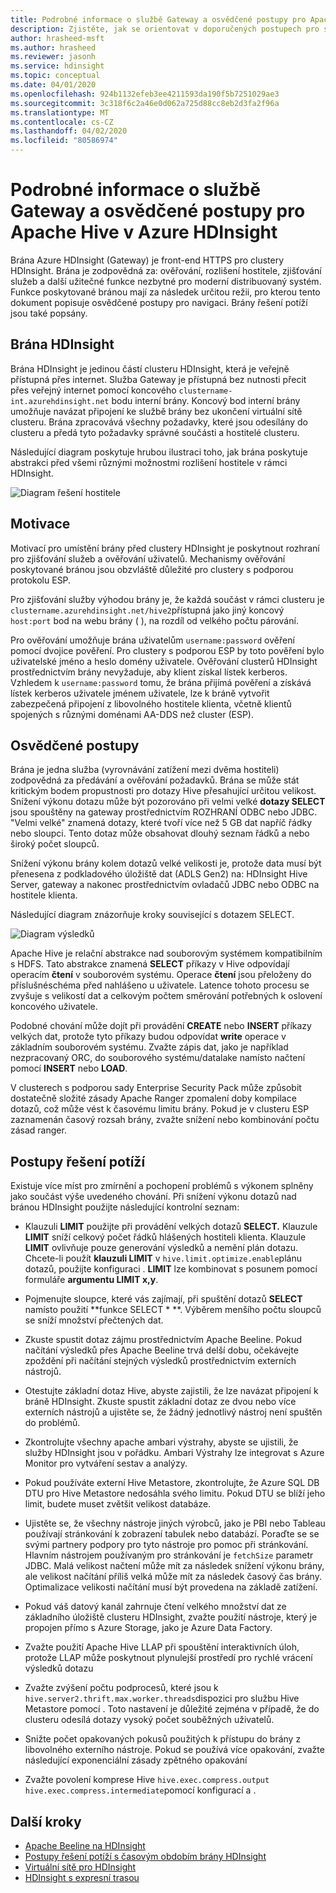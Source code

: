 ```yaml
---
title: Podrobné informace o službě Gateway a osvědčené postupy pro Apache Hive v Azure HDInsight
description: Zjistěte, jak se orientovat v doporučených postupech pro spouštění dotazů Hive přes bránu Azure HDInsight
author: hrasheed-msft
ms.author: hrasheed
ms.reviewer: jasonh
ms.service: hdinsight
ms.topic: conceptual
ms.date: 04/01/2020
ms.openlocfilehash: 924b1132efeb3ee4211593da190f5b7251029ae3
ms.sourcegitcommit: 3c318f6c2a46e0d062a725d88cc8eb2d3fa2f96a
ms.translationtype: MT
ms.contentlocale: cs-CZ
ms.lasthandoff: 04/02/2020
ms.locfileid: "80586974"
---
```

# <a name="gateway-deep-dive-and-best-practices-for-apache-hive-in-azure-hdinsight"></a>Podrobné informace o službě Gateway a osvědčené postupy pro Apache Hive v Azure HDInsight

Brána Azure HDInsight (Gateway) je front-end HTTPS pro clustery HDInsight. Brána je zodpovědná za: ověřování, rozlišení hostitele, zjišťování služeb a další užitečné funkce nezbytné pro moderní distribuovaný systém. Funkce poskytované bránou mají za následek určitou režii, pro kterou tento dokument popisuje osvědčené postupy pro navigaci. Brány řešení potíží jsou také popsány.

## <a name="the-hdinsight-gateway"></a>Brána HDInsight

Brána HDInsight je jedinou částí clusteru HDInsight, která je veřejně přístupná přes internet. Služba Gateway je přístupná bez nutnosti přecit přes veřejný internet pomocí koncového `clustername-int.azurehdinsight.net` bodu interní brány. Koncový bod interní brány umožňuje navázat připojení ke službě brány bez ukončení virtuální sítě clusteru. Brána zpracovává všechny požadavky, které jsou odesílány do clusteru a předá tyto požadavky správné součásti a hostitelé clusteru.

Následující diagram poskytuje hrubou ilustraci toho, jak brána poskytuje abstrakci před všemi různými možnostmi rozlišení hostitele v rámci HDInsight.

![Diagram řešení hostitele](./media/gateway-best-practices/host-resolution-diagram.png "Diagram řešení hostitele")

## <a name="motivation"></a>Motivace

Motivací pro umístění brány před clustery HDInsight je poskytnout rozhraní pro zjišťování služeb a ověřování uživatelů. Mechanismy ověřování poskytované bránou jsou obzvláště důležité pro clustery s podporou protokolu ESP.

Pro zjišťování služby výhodou brány je, že každá součást v rámci clusteru je `clustername.azurehdinsight.net/hive2`přístupná jako jiný koncový `host:port` bod na webu brány ( ), na rozdíl od velkého počtu párování.

Pro ověřování umožňuje brána uživatelům `username:password` ověření pomocí dvojice pověření. Pro clustery s podporou ESP by toto pověření bylo uživatelské jméno a heslo domény uživatele. Ověřování clusterů HDInsight prostřednictvím brány nevyžaduje, aby klient získal lístek kerberos. Vzhledem k `username:password` tomu, že brána přijímá pověření a získává lístek kerberos uživatele jménem uživatele, lze k bráně vytvořit zabezpečená připojení z libovolného hostitele klienta, včetně klientů spojených s různými doménami AA-DDS než cluster (ESP).

## <a name="best-practices"></a>Osvědčené postupy

Brána je jedna služba (vyrovnávání zatížení mezi dvěma hostiteli) zodpovědná za předávání a ověřování požadavků. Brána se může stát kritickým bodem propustnosti pro dotazy Hive přesahující určitou velikost. Snížení výkonu dotazu může být pozorováno při velmi velké **dotazy SELECT** jsou spouštěny na gateway prostřednictvím ROZHRANÍ ODBC nebo JDBC. "Velmi velké" znamená dotazy, které tvoří více než 5 GB dat napříč řádky nebo sloupci. Tento dotaz může obsahovat dlouhý seznam řádků a nebo široký počet sloupců.

Snížení výkonu brány kolem dotazů velké velikosti je, protože data musí být přenesena z podkladového úložiště dat (ADLS Gen2) na: HDInsight Hive Server, gateway a nakonec prostřednictvím ovladačů JDBC nebo ODBC na hostitele klienta.

Následující diagram znázorňuje kroky související s dotazem SELECT.

![Diagram výsledků](./media/gateway-best-practices/result-retrieval-diagram.png "Diagram výsledků")

Apache Hive je relační abstrakce nad souborovým systémem kompatibilním s HDFS. Tato abstrakce znamená **SELECT** příkazy v Hive odpovídají operacím **čtení** v souborovém systému. Operace **čtení** jsou přeloženy do příslušnéschéma před nahlášeno u uživatele. Latence tohoto procesu se zvyšuje s velikostí dat a celkovým počtem směrování potřebných k oslovení koncového uživatele.

Podobné chování může dojít při provádění **CREATE** nebo **INSERT** příkazy velkých dat, protože tyto příkazy budou odpovídat **write** operace v základním souborovém systému. Zvažte zápis dat, jako je například nezpracovaný ORC, do souborového systému/datalake namísto načtení pomocí **INSERT** nebo **LOAD**.

V clusterech s podporou sady Enterprise Security Pack může způsobit dostatečně složité zásady Apache Ranger zpomalení doby kompilace dotazů, což může vést k časovému limitu brány. Pokud je v clusteru ESP zaznamenán časový rozsah brány, zvažte snížení nebo kombinování počtu zásad ranger.

## <a name="troubleshooting-techniques"></a>Postupy řešení potíží

Existuje více míst pro zmírnění a pochopení problémů s výkonem splněny jako součást výše uvedeného chování. Při snížení výkonu dotazů nad bránou HDInsight použijte následující kontrolní seznam:

* Klauzuli **LIMIT** použijte při provádění velkých dotazů **SELECT.** Klauzule **LIMIT** sníží celkový počet řádků hlášených hostiteli klienta. Klauzule **LIMIT** ovlivňuje pouze generování výsledků a nemění plán dotazu. Chcete-li použít **klauzuli LIMIT** v `hive.limit.optimize.enable`plánu dotazů, použijte konfiguraci . **LIMIT** lze kombinovat s posunem pomocí formuláře **argumentu LIMIT x,y**.

* Pojmenujte sloupce, které vás zajímají, při spuštění dotazů **SELECT** namísto použití **funkce SELECT \* **. Výběrem menšího počtu sloupců se sníží množství přečtených dat.

* Zkuste spustit dotaz zájmu prostřednictvím Apache Beeline. Pokud načítání výsledků přes Apache Beeline trvá delší dobu, očekávejte zpoždění při načítání stejných výsledků prostřednictvím externích nástrojů.

* Otestujte základní dotaz Hive, abyste zajistili, že lze navázat připojení k bráně HDInsight. Zkuste spustit základní dotaz ze dvou nebo více externích nástrojů a ujistěte se, že žádný jednotlivý nástroj není spuštěn do problémů.

* Zkontrolujte všechny apache ambari výstrahy, abyste se ujistili, že služby HDInsight jsou v pořádku. Ambari Výstrahy lze integrovat s Azure Monitor pro vytváření sestav a analýzy.

* Pokud používáte externí Hive Metastore, zkontrolujte, že Azure SQL DB DTU pro Hive Metastore nedosáhla svého limitu. Pokud DTU se blíží jeho limit, budete muset zvětšit velikost databáze.

* Ujistěte se, že všechny nástroje jiných výrobců, jako je PBI nebo Tableau používají stránkování k zobrazení tabulek nebo databází. Poraďte se se svými partnery podpory pro tyto nástroje pro pomoc při stránkování. Hlavním nástrojem používaným pro stránkování je `fetchSize` parametr JDBC. Malá velikost načtení může mít za následek snížení výkonu brány, ale velikost načítání příliš velká může mít za následek časový čas brány. Optimalizace velikosti načítání musí být provedena na základě zatížení.

* Pokud váš datový kanál zahrnuje čtení velkého množství dat ze základního úložiště clusteru HDInsight, zvažte použití nástroje, který je propojen přímo s Azure Storage, jako je Azure Data Factory.

* Zvažte použití Apache Hive LLAP při spouštění interaktivních úloh, protože LLAP může poskytnout plynulejší prostředí pro rychlé vrácení výsledků dotazu

* Zvažte zvýšení počtu podprocesů, které jsou k `hive.server2.thrift.max.worker.threads`dispozici pro službu Hive Metastore pomocí . Toto nastavení je důležité zejména v případě, že do clusteru odesílá dotazy vysoký počet souběžných uživatelů.

* Snižte počet opakovaných pokusů použitých k přístupu do brány z libovolného externího nástroje. Pokud se používá více opakování, zvažte následující exponenciální zásady zpětného opakování

* Zvažte povolení komprese Hive `hive.exec.compress.output` `hive.exec.compress.intermediate`pomocí konfigurací a .

## <a name="next-steps"></a>Další kroky

* [Apache Beeline na HDInsight](https://docs.microsoft.com/azure/hdinsight/hadoop/apache-hadoop-use-hive-beeline)
* [Postupy řešení potíží s časovým obdobím brány HDInsight](https://docs.microsoft.com/azure/hdinsight/interactive-query/troubleshoot-gateway-timeout)
* [Virtuální sítě pro HDInsight](https://docs.microsoft.com/azure/hdinsight/hdinsight-plan-virtual-network-deployment)
* [HDInsight s expresní trasou](https://docs.microsoft.com/azure/hdinsight/connect-on-premises-network)